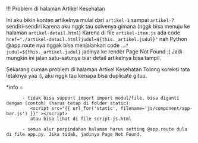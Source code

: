 !!! Problem di halaman Artikel Kesehatan

Ini aku bikin konten artikelnya mulai dari ```artikel-1``` sampai ```artikel-7``` sendiri-sendiri karena aku nggk tau solvenya gimana (nggk bisa menuju ke halaman ```artikel-detail.html```)
Karena di file ```artikel-item.js``` ada code ```href="./artikel-detail.html?judul=${this._artikel.judul}"```
nah Python @app.route nya nggak bisa menjalankan code ...```?judul=${this._artikel.judul}```
jadinya ke render Page Not Found :(
Jadi mungkin ini jalan satu-satunya biar detail artikelnya bisa tampil.

Sekarang cuman problem di halaman Artikel Kesehatan
Tolong koreksi tata letaknya yaa :), aku nggk tau kenapa bisa duplicate gituu.

*info = 
          
          - tidak bisa support import import modul/file, bisa diganti dengan (contoh) (harus tetap di folder static):
             <script src="{{ url_for('static', filename='js/component/app-bar.js') }}" ></script>
             atau bisa lihat di file script-js.html

          - semua alur perpindahan halaman harus setting @app.route dulu di file app.py. Jika tidak, jadinya Page Not Found.
